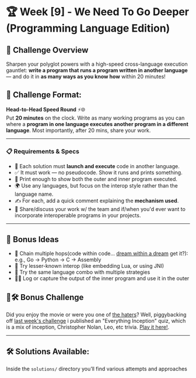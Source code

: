 # 🏆 Week [9] - We Need To Go Deeper (Programming Language Edition)

## 📝 Challenge Overview  
Sharpen your polyglot powers with a high-speed cross-language execution gauntlet: **write a program that runs a program written in another language** — and do it in **as many ways as you know how** within 20 minutes!


## 🏁 Challenge Format:  
**Head-to-Head Speed Round** ⚡🌐  
Put **20 minutes** on the clock. Write as many working programs as you can where a **program in one language executes another program in a different language**. Most importantly, after 20 mins, share your work. 

---

### 📋 Requirements & Specs

- 🚀 Each solution must **launch and execute** code in another language.
- ✅ It must work — no pseudocode. Show it runs and prints something.
- 💬 Print enough to show both the outer and inner program executed.
- 🌍 Use any languages, but focus on the interop style rather than the language name.
- ✍️ For each, add a quick comment explaining the **mechanism used**.
- 💬 Share/discuss your work w/ the team and if/when you'd ever want to incorporate interoperable programs in your projects.

---

## 🎯 Bonus Ideas

- 🧵 Chain multiple hops(code within code... [dream within a dream](https://www.rottentomatoes.com/m/inception) get it?): e.g., Go → Python → C -> Assembly
- 🧪 Try lesser-known interop (like embedding Lua, or using JNI)
- 🔁 Try the same language combo with multiple strategies
- 🕵️‍♀️ Log or capture the output of the inner program and use it in the outer

## 🌟🛠  Bonus Challenge
Did you enjoy the movie or were you one of [the haters](https://funnyordie.com/2011/02/07/my-mom-reviews-inception/)? Well, piggybacking off [last week's challenge](../week8_red_solo_cups) i published an "Everything Inception" quiz, which is a mix of inception, Christopher Nolan, Leo, etc trivia. [Play it here!](https://flipcup.fly.dev).

---

## 🛠 Solutions Available:
Inside the `solutions/` directory you’ll find various attempts and approaches
